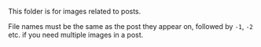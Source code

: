 This folder is for images related to posts.

File names must be the same as the post they appear on, followed by `-1`, `-2` etc. if you need multiple images in a post.
